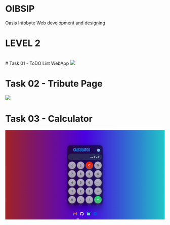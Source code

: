 # OIBSIP

Oasis Infobyte Web development and designing
# LEVEL 2
<br>
# Task 01 - ToDO List WebApp
<a href="https://krishnak2c.github.io/ToDo-List-WebApp/"><img src="https://github.com/krishnak2c/ToDo-List-WebApp/blob/9a1fb0a39ee073f7d10195a39210dac3a90e3d6b/images/preview.png"></a>
<br>

# Task 02 - Tribute Page
<a href="https://krishnak2c.github.io/Tribute-Page/"><img src="https://github.com/krishnak2c/Tribute-Page/blob/b53a5032671e73cf7c713e044a7d5c16f9560253/Images/preview.png"></a>
<br>

# Task 03 - Calculator
<a href="https://krishnak2c.github.io/Basic-Calculator/"><img src="https://github.com/krishnak2c/Basic-Calculator/blob/ce2e3a7ca35257c238676fd6d5e342462e810f32/preview.png"></a>
